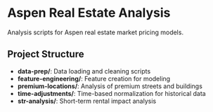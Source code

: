 # Aspen Real Estate Analysis

Analysis scripts for Aspen real estate market pricing models.

## Project Structure

- **data-prep/**: Data loading and cleaning scripts
- **feature-engineering/**: Feature creation for modeling
- **premium-locations/**: Analysis of premium streets and buildings
- **time-adjustments/**: Time-based normalization for historical data
- **str-analysis/**: Short-term rental impact analysis
